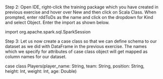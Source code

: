 
Step 2: Open IDE, right-click the training package which you have created in previous exercise and hover over New and then click on Scala Class. When prompted, enter rddToDs as the name and click on the dropdown for Kind and select Object. Enter the import as shown below.
 


import org.apache.spark.sql.SparkSession

Step 3: Let us now create a case class so that we can define schema to our dataset as we did with DataFrame in the previous exercise. The names which we specify for attributes of case class object will get mapped as column names for our dataset. 

case class Players(player_name: String, team: String, position: String, height: Int, weight: Int, age: Double)
